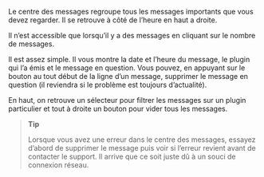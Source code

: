 Le centre des messages regroupe tous les messages importants que vous
devez regarder. Il se retrouve à côté de l’heure en haut a droite.

Il n’est accessible que lorsqu’il y a des messages en cliquant sur le
nombre de messages.

Il est assez simple. Il vous montre la date et l’heure du message, le
plugin qui l’a émis et le message en question. Vous pouvez, en appuyant
sur le bouton au tout début de la ligne d’un message, supprimer le
message en question (il reviendra si le problème est toujours
d’actualité).

En haut, on retrouve un sélecteur pour filtrer les messages sur un
plugin particulier et tout à droite un bouton pour vider tous les
messages.

> **Tip**
>
> Lorsque vous avez une erreur dans le centre des messages, essayez
> d’abord de supprimer le message puis voir si l’erreur revient avant de
> contacter le support. Il arrive que ce soit juste dû à un souci de
> connexion réseau.
